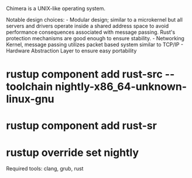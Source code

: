 Chimera is a UNIX-like operating system.

Notable design choices:
	- Modular design; similar to a microkernel but all servers and drivers operate inside a shared address space to avoid performance consequences associated with message passing. Rust's protection mechanisms are good enough to ensure stability. 
	- Networking Kernel, message passing utilizes packet based system similar to TCP/IP
	- Hardware Abstraction Layer to ensure easy portability


# rustup component add rust-src --toolchain nightly-x86_64-unknown-linux-gnu
# rustup component add rust-sr

# rustup override set nightly

Required tools:
clang, grub, rust
